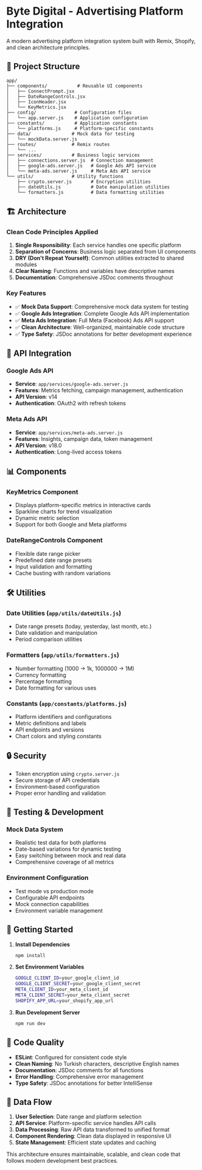 # Byte Digital - Advertising Platform Integration

A modern advertising platform integration system built with Remix, Shopify, and clean architecture principles.

## 📁 Project Structure

```
app/
├── components/           # Reusable UI components
│   ├── ConnectPrompt.jsx
│   ├── DateRangeControls.jsx
│   ├── IconHeader.jsx
│   └── KeyMetrics.jsx
├── config/              # Configuration files
│   └── app.server.js    # Application configuration
├── constants/           # Application constants
│   └── platforms.js     # Platform-specific constants
├── data/               # Mock data for testing
│   └── mockData.server.js
├── routes/             # Remix routes
│   └── ...
├── services/           # Business logic services
│   ├── connections.server.js  # Connection management
│   ├── google-ads.server.js   # Google Ads API service
│   └── meta-ads.server.js     # Meta Ads API service
└── utils/              # Utility functions
    ├── crypto.server.js       # Encryption utilities
    ├── dateUtils.js           # Date manipulation utilities
    └── formatters.js          # Data formatting utilities
```

## 🏗️ Architecture

### Clean Code Principles Applied

1. **Single Responsibility**: Each service handles one specific platform
2. **Separation of Concerns**: Business logic separated from UI components
3. **DRY (Don't Repeat Yourself)**: Common utilities extracted to shared modules
4. **Clear Naming**: Functions and variables have descriptive names
5. **Documentation**: Comprehensive JSDoc comments throughout

### Key Features

- ✅ **Mock Data Support**: Comprehensive mock data system for testing
- ✅ **Google Ads Integration**: Complete Google Ads API implementation
- ✅ **Meta Ads Integration**: Full Meta (Facebook) Ads API support
- ✅ **Clean Architecture**: Well-organized, maintainable code structure
- ✅ **Type Safety**: JSDoc annotations for better development experience

## 🔌 API Integration

### Google Ads API
- **Service**: `app/services/google-ads.server.js`
- **Features**: Metrics fetching, campaign management, authentication
- **API Version**: v14
- **Authentication**: OAuth2 with refresh tokens

### Meta Ads API
- **Service**: `app/services/meta-ads.server.js`
- **Features**: Insights, campaign data, token management
- **API Version**: v18.0
- **Authentication**: Long-lived access tokens

## 📊 Components

### KeyMetrics Component
- Displays platform-specific metrics in interactive cards
- Sparkline charts for trend visualization
- Dynamic metric selection
- Support for both Google and Meta platforms

### DateRangeControls Component
- Flexible date range picker
- Predefined date range presets
- Input validation and formatting
- Cache busting with random variations

## 🛠️ Utilities

### Date Utilities (`app/utils/dateUtils.js`)
- Date range presets (today, yesterday, last month, etc.)
- Date validation and manipulation
- Period comparison utilities

### Formatters (`app/utils/formatters.js`)
- Number formatting (1000 → 1k, 1000000 → 1M)
- Currency formatting
- Percentage formatting
- Date formatting for various uses

### Constants (`app/constants/platforms.js`)
- Platform identifiers and configurations
- Metric definitions and labels
- API endpoints and versions
- Chart colors and styling constants

## 🔒 Security

- Token encryption using `crypto.server.js`
- Secure storage of API credentials
- Environment-based configuration
- Proper error handling and validation

## 🧪 Testing & Development

### Mock Data System
- Realistic test data for both platforms
- Date-based variations for dynamic testing
- Easy switching between mock and real data
- Comprehensive coverage of all metrics

### Environment Configuration
- Test mode vs production mode
- Configurable API endpoints
- Mock connection capabilities
- Environment variable management

## 🚀 Getting Started

1. **Install Dependencies**
   ```bash
   npm install
   ```

2. **Set Environment Variables**
   ```bash
   GOOGLE_CLIENT_ID=your_google_client_id
   GOOGLE_CLIENT_SECRET=your_google_client_secret
   META_CLIENT_ID=your_meta_client_id
   META_CLIENT_SECRET=your_meta_client_secret
   SHOPIFY_APP_URL=your_shopify_app_url
   ```

3. **Run Development Server**
   ```bash
   npm run dev
   ```

## 📝 Code Quality

- **ESLint**: Configured for consistent code style
- **Clean Naming**: No Turkish characters, descriptive English names
- **Documentation**: JSDoc comments for all functions
- **Error Handling**: Comprehensive error management
- **Type Safety**: JSDoc annotations for better IntelliSense

## 🔄 Data Flow

1. **User Selection**: Date range and platform selection
2. **API Service**: Platform-specific service handles API calls
3. **Data Processing**: Raw API data transformed to unified format
4. **Component Rendering**: Clean data displayed in responsive UI
5. **State Management**: Efficient state updates and caching

This architecture ensures maintainable, scalable, and clean code that follows modern development best practices.
